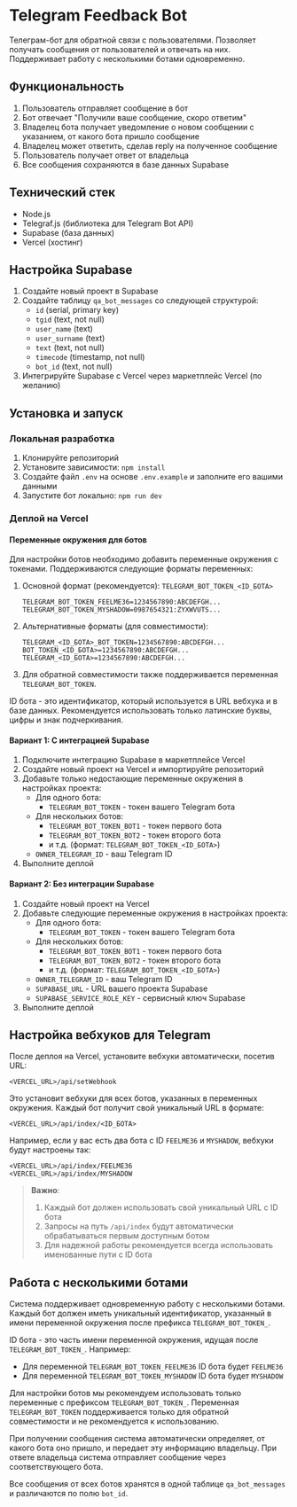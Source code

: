 # Telegram Feedback Bot

Телеграм-бот для обратной связи с пользователями. Позволяет получать сообщения от пользователей и отвечать на них. Поддерживает работу с несколькими ботами одновременно.

## Функциональность

1. Пользователь отправляет сообщение в бот
2. Бот отвечает "Получили ваше сообщение, скоро ответим"
3. Владелец бота получает уведомление о новом сообщении с указанием, от какого бота пришло сообщение
4. Владелец может ответить, сделав reply на полученное сообщение
5. Пользователь получает ответ от владельца
6. Все сообщения сохраняются в базе данных Supabase

## Технический стек

- Node.js
- Telegraf.js (библиотека для Telegram Bot API)
- Supabase (база данных)
- Vercel (хостинг)

## Настройка Supabase

1. Создайте новый проект в Supabase
2. Создайте таблицу `qa_bot_messages` со следующей структурой:
   - `id` (serial, primary key)
   - `tgid` (text, not null)
   - `user_name` (text)
   - `user_surname` (text)
   - `text` (text, not null)
   - `timecode` (timestamp, not null)
   - `bot_id` (text, not null)
3. Интегрируйте Supabase с Vercel через маркетплейс Vercel (по желанию)

## Установка и запуск

### Локальная разработка

1. Клонируйте репозиторий
2. Установите зависимости: `npm install`
3. Создайте файл `.env` на основе `.env.example` и заполните его вашими данными
4. Запустите бот локально: `npm run dev`

### Деплой на Vercel

#### Переменные окружения для ботов

Для настройки ботов необходимо добавить переменные окружения с токенами. Поддерживаются следующие форматы переменных:

1. Основной формат (рекомендуется): `TELEGRAM_BOT_TOKEN_<ID_БОТА>`
   ```
   TELEGRAM_BOT_TOKEN_FEELME36=1234567890:ABCDEFGH...
   TELEGRAM_BOT_TOKEN_MYSHADOW=0987654321:ZYXWVUTS...
   ```

2. Альтернативные форматы (для совместимости):
   ```
   TELEGRAM_<ID_БОТА>_BOT_TOKEN=1234567890:ABCDEFGH...
   BOT_TOKEN_<ID_БОТА>=1234567890:ABCDEFGH...
   TELEGRAM_<ID_БОТА>=1234567890:ABCDEFGH...
   ```

3. Для обратной совместимости также поддерживается переменная `TELEGRAM_BOT_TOKEN`.

ID бота - это идентификатор, который используется в URL вебхука и в базе данных. Рекомендуется использовать только латинские буквы, цифры и знак подчеркивания.

#### Вариант 1: С интеграцией Supabase

1. Подключите интеграцию Supabase в маркетплейсе Vercel
2. Создайте новый проект на Vercel и импортируйте репозиторий
3. Добавьте только недостающие переменные окружения в настройках проекта:
   - Для одного бота:
     - `TELEGRAM_BOT_TOKEN` - токен вашего Telegram бота
   - Для нескольких ботов:
     - `TELEGRAM_BOT_TOKEN_BOT1` - токен первого бота
     - `TELEGRAM_BOT_TOKEN_BOT2` - токен второго бота
     - и т.д. (формат: `TELEGRAM_BOT_TOKEN_<ID_БОТА>`)
   - `OWNER_TELEGRAM_ID` - ваш Telegram ID
4. Выполните деплой

#### Вариант 2: Без интеграции Supabase

1. Создайте новый проект на Vercel
2. Добавьте следующие переменные окружения в настройках проекта:
   - Для одного бота:
     - `TELEGRAM_BOT_TOKEN` - токен вашего Telegram бота
   - Для нескольких ботов:
     - `TELEGRAM_BOT_TOKEN_BOT1` - токен первого бота
     - `TELEGRAM_BOT_TOKEN_BOT2` - токен второго бота
     - и т.д. (формат: `TELEGRAM_BOT_TOKEN_<ID_БОТА>`)
   - `OWNER_TELEGRAM_ID` - ваш Telegram ID
   - `SUPABASE_URL` - URL вашего проекта Supabase
   - `SUPABASE_SERVICE_ROLE_KEY` - сервисный ключ Supabase
3. Выполните деплой

## Настройка вебхуков для Telegram

После деплоя на Vercel, установите вебхуки автоматически, посетив URL:
```
<VERCEL_URL>/api/setWebhook
```

Это установит вебхуки для всех ботов, указанных в переменных окружения. Каждый бот получит свой уникальный URL в формате:
```
<VERCEL_URL>/api/index/<ID_БОТА>
```

Например, если у вас есть  два бота с ID  `FEELME36` и `MYSHADOW`, вебхуки будут настроены так:
```
<VERCEL_URL>/api/index/FEELME36
<VERCEL_URL>/api/index/MYSHADOW
```

> **Важно**: 
> 1. Каждый бот должен использовать свой уникальный URL с ID бота
> 2. Запросы на путь `/api/index` будут автоматически обрабатываться первым доступным ботом
> 3. Для надежной работы рекомендуется всегда использовать именованные пути с ID бота

## Работа с несколькими ботами

Система поддерживает одновременную работу с несколькими ботами. Каждый бот должен иметь уникальный идентификатор, указанный в имени переменной окружения после префикса `TELEGRAM_BOT_TOKEN_`.

ID бота - это часть имени переменной окружения, идущая после `TELEGRAM_BOT_TOKEN_`. Например:
- Для переменной `TELEGRAM_BOT_TOKEN_FEELME36` ID бота будет `FEELME36`
- Для переменной `TELEGRAM_BOT_TOKEN_MYSHADOW` ID бота будет `MYSHADOW`

Для настройки ботов мы рекомендуем использовать только переменные с префиксом `TELEGRAM_BOT_TOKEN_`. Переменная `TELEGRAM_BOT_TOKEN` поддерживается только для обратной совместимости и не рекомендуется к использованию.

При получении сообщения система автоматически определяет, от какого бота оно пришло, и передает эту информацию владельцу. При ответе владельца система отправляет сообщение через соответствующего бота.

Все сообщения от всех ботов хранятся в одной таблице `qa_bot_messages` и различаются по полю `bot_id`. 